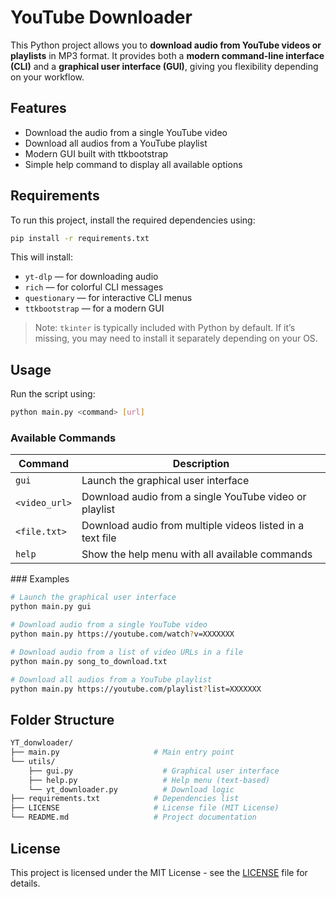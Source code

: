 # YouTube Downloader

This Python project allows you to **download audio from YouTube videos or playlists** in MP3 format. It provides both a **modern command-line interface (CLI)** and a **graphical user interface (GUI)**, giving you flexibility depending on your workflow.

## Features

- Download the audio from a single YouTube video
- Download all audios from a YouTube playlist
- Modern GUI built with ttkbootstrap
- Simple help command to display all available options

## Requirements

To run this project, install the required dependencies using:

```bash
pip install -r requirements.txt
```

This will install:

- `yt-dlp` — for downloading audio
- `rich` — for colorful CLI messages
- `questionary` — for interactive CLI menus
- `ttkbootstrap` — for a modern GUI

> Note: `tkinter` is typically included with Python by default. If it’s missing, you may need to install it separately depending on your OS.

## Usage

Run the script using:

```bash
python main.py <command> [url]
```

### Available Commands

| Command                     | Description                                                 |
| --------------------------- | ----------------------------------------------------------- |
| `gui`                       | Launch the graphical user interface                         |
| `<video_url>`               | Download audio from a single YouTube video or playlist      |
| `<file.txt>`                | Download audio from multiple videos listed in a text file   |
| `help`                      | Show the help menu with all available commands              |

### Examples

``` bash
# Launch the graphical user interface
python main.py gui

# Download audio from a single YouTube video
python main.py https://youtube.com/watch?v=XXXXXXX

# Download audio from a list of video URLs in a file
python main.py song_to_download.txt

# Download all audios from a YouTube playlist
python main.py https://youtube.com/playlist?list=XXXXXXX
```

## Folder Structure

```bash
YT_donwloader/
├── main.py                     # Main entry point
└── utils/
    ├── gui.py                    # Graphical user interface
    ├── help.py                   # Help menu (text-based)
    └── yt_downloader.py          # Download logic
├── requirements.txt            # Dependencies list
├── LICENSE                     # License file (MIT License)
└── README.md                   # Project documentation
```

## License

This project is licensed under the MIT License - see the [LICENSE](LICENSE) file for details.
